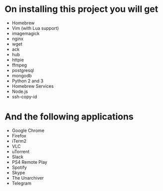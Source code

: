 # On installing this project you will get

- Homebrew
- Vim (with Lua support)
- imagemagick
- nginx
- wget
- ack
- hub
- httpie
- ffmpeg
- postgresql
- mongodb
- Python 2 and 3
- Homebrew Services
- Node.js
- ssh-copy-id


# And the following applications

- Google Chrome
- Firefox
- iTerm2
- VLC
- uTorrent
- Slack
- PS4 Remote Play
- Spotify
- Skype
- The Unarchiver
- Telegram
